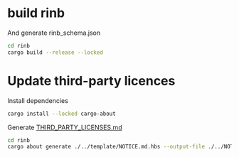 # build rinb
And generate rinb_schema.json
```bash
cd rinb
cargo build --release --locked
```

# Update third-party licences
Install dependencies
```bash
cargo install --locked cargo-about
```

Generate [THIRD_PARTY_LICENSES.md](THIRD_PARTY_LICENSES.md)
```bash
cd rinb
cargo about generate ./../template/NOTICE.md.hbs --output-file ./../NOTICE.md 
```